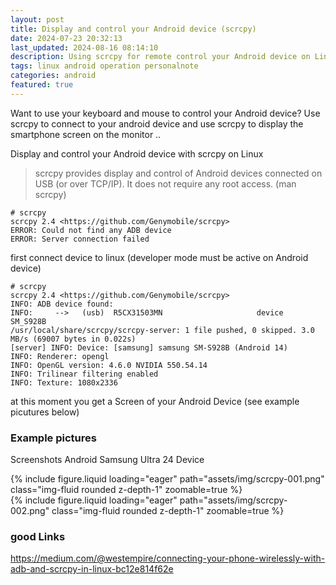 ```yaml
---
layout: post
title: Display and control your Android device (scrcpy)
date: 2024-07-23 20:32:13
last_updated: 2024-08-16 08:14:10
description: Using scrcpy for remote control your Android device on Linux (Mirro & Control)
tags: linux android operation personalnote
categories: android
featured: true
---
```


Want to use your keyboard and mouse to control your Android device? Use scrcpy to connect to your android device
and use scrcpy to display the smartphone screen on the monitor ..

Display and control your Android device with scrcpy on Linux

> scrcpy provides display and control of Android devices connected on USB (or over TCP/IP).
> It does not require any root access. (man scrcpy)

````markup
# scrcpy 
scrcpy 2.4 <https://github.com/Genymobile/scrcpy>
ERROR: Could not find any ADB device
ERROR: Server connection failed
````

first connect device to linux (developer mode must be active on Android device)

````markup 
# scrcpy 
scrcpy 2.4 <https://github.com/Genymobile/scrcpy>
INFO: ADB device found:
INFO:     -->   (usb)  R5CX31503MN                     device  SM_S928B
/usr/local/share/scrcpy/scrcpy-server: 1 file pushed, 0 skipped. 3.0 MB/s (69007 bytes in 0.022s)
[server] INFO: Device: [samsung] samsung SM-S928B (Android 14)
INFO: Renderer: opengl
INFO: OpenGL version: 4.6.0 NVIDIA 550.54.14
INFO: Trilinear filtering enabled
INFO: Texture: 1080x2336

````

at this moment you get a Screen of your Android Device (see example picutures below)

### Example pictures

Screenshots Android Samsung Ultra 24 Device

<div class="row mt-3">
    <div class="col-sm mt-3 mt-md-0">
        {% include figure.liquid loading="eager" path="assets/img/scrcpy-001.png" class="img-fluid rounded z-depth-1" zoomable=true %}
    </div>
    <div class="col-sm mt-3 mt-md-0">
        {% include figure.liquid loading="eager" path="assets/img/scrcpy-002.png" class="img-fluid rounded z-depth-1" zoomable=true %}
    </div>
</div>

### good Links

<a href="https://medium.com/@westempire/connecting-your-phone-wirelessly-with-adb-and-scrcpy-in-linux-bc12e814f62e">
https://medium.com/@westempire/connecting-your-phone-wirelessly-with-adb-and-scrcpy-in-linux-bc12e814f62e</a>